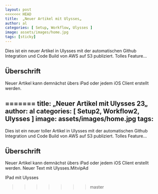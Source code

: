 ```yaml
---
layout: post
<<<<<<< HEAD
title:  „Neuer Artikel mit Ulysses„
author: al
categories: [ Setup, Workflow, Ulysses ]
image: assets/images/home.jpg
tags: [sticky]
---
```


Dies ist ein neuer Artikel in Ulysses mit der automatischen Github Integration und Code Build von AWS auf S3 publiziert. Tolles Feature…

## Überschrift

Neuer Artikel kann demnächst übers iPad oder jedem iOS Client erstellt werden.

=======
title:  „Neuer Artikel mit Ulysses 23„
author: al
categories: [ Setup2, Workflow2, Ulysses ]
image: assets/images/home.jpg
tags:
---

Dies ist ein neuer toller Artikel in Ulysses mit der automatischen Github Integration und Code Build von AWS auf S3 publiziert. Tolles Feature…

## Überschrift

Neuer Artikel kann demnächst übers iPad oder jedem iOS Client erstellt werden. Neuer Text mit Ulysses.MitvipAd



IPad mit Ulysses
>>>>>>> master
